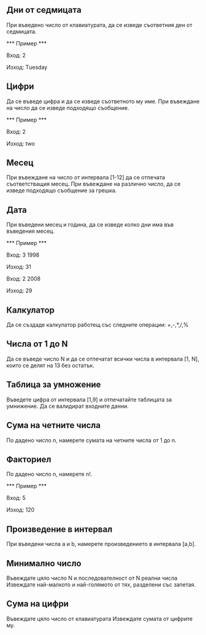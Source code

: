 ## Дни от седмицата
При въведено число от клавиатурата, да се изведе съответния ден от седмицата. 

*** Пример ***

Вход: 2

Изход: Тuesday

## Цифри
Да се въведе цифра и да се изведе съответното му име. При въвеждане на число да се изведе подходящо съобщение.

*** Пример ***

Вход: 2

Изход: two

## Месец
При въвеждане на число от интервала [1-12] да се отпечата съответстващия месец. При въвеждане на различно число, да се изведе подходящо съобщение за грешка.

## Дата
При въведени месец и година, да се изведе колко дни има във въведения месец.

*** Пример ***

Вход: 3 1998

Изход: 31

Вход: 2 2008

Изход: 29

## Калкулатор
Да се създаде калкулатор работещ със следните операции: +,-,*,/,%

## Числа от 1 до N
Да се въведе число N и да се отпечатат всички числа в интервала [1, N], които се делят на 13 без остатък.

## Таблица за умножение
Въведете цифра от интервала [1,9] и отпечатайте таблицата за умнижение. Да се валидират входните данни.

## Сума на четните числа
По дадено число n, намерете сумата на четните числа от 1 до n.

## Факториел
По дадено число n, намерете n!.

*** Пример ***

Вход: 5

Изход: 120

## Произведение в интервал
При въведени числа a и b, намерете произведението в интервала [a,b].

## Минимално число
Въвеждате цяло число N и последователност от N реални числа Извеждате най-малкото и най-голямото от тях, разделени със запетая.

## Сума на цифри
Въвеждате цяло число от клавиатурата Извеждате сумата от цифрите му.
